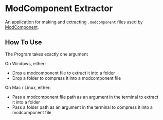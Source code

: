 # ModComponent Extractor

An application for making and extracting `.modcomponent` files used by [ModComponent](https://github.com/ds5678/ModComponent).

## How To Use

The Program takes exactly one argument

On Windows, either:
* Drop a modcomponent file to extract it into a folder
* Drop a folder to compress it into a modcomponent file

On Mac / Linux, either:
* Pass a modcomponent file path as an argument in the terminal to extract it into a folder
* Pass a folder path as an argument in the terminal to compress it into a modcomponent file